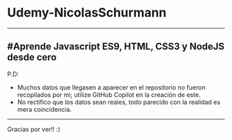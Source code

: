 # Udemy-NicolasSchurmann
----------
#Aprende Javascript ES9, HTML, CSS3 y NodeJS desde cero[](https://www.udemy.com/course/aprende-javascript-es9-html-css3-y-nodejs-desde-cero/)
-----------
P.D: 
- Muchos datos que llegasen a aparecer en el repositorio no fueron recopilados por mi; utilize GitHub Copilot en la creación de este.
- No rectifico que los datos sean reales, todo parecido con la realidad es mera coincidencia.
--------------
Gracias por ver!! :)
